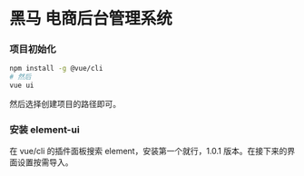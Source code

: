 # 黑马 电商后台管理系统

### 项目初始化

```bash
npm install -g @vue/cli
# 然后
vue ui
```

然后选择创建项目的路径即可。

### 安装 element-ui

在 vue/cli 的插件面板搜索 element，安装第一个就行，1.0.1 版本。在接下来的界面设置按需导入。